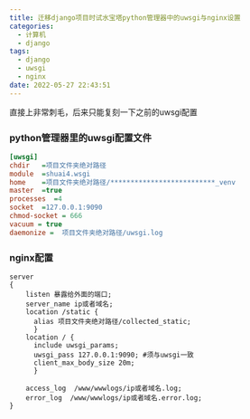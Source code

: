 ```yaml
---
title: 迁移django项目时试水宝塔python管理器中的uwsgi与nginx设置
categories:
  - 计算机
  - django
tags:
  - django
  - uwsgi
  - nginx
date: 2022-05-27 22:43:51
---
```

直接上非常刺毛，后来只能复刻一下之前的uwsgi配置
<!-- more -->

### python管理器里的uwsgi配置文件

```ini
[uwsgi]
chdir   =项目文件夹绝对路径
module  =shuai4.wsgi
home    =项目文件夹绝对路径/**************************_venv
master  =true
processes  =4
socket  =127.0.0.1:9090
chmod-socket = 666
vacuum = true
daemonize =  项目文件夹绝对路径/uwsgi.log
```

### nginx配置

```nginx
server
{
    listen 暴露给外面的端口;
    server_name ip或者域名;
    location /static {
      alias 项目文件夹绝对路径/collected_static;
      }
    location / {
      include uwsgi_params;
      uwsgi_pass 127.0.0.1:9090; #须与uwsgi一致
      client_max_body_size 20m;
      }

    access_log  /www/wwwlogs/ip或者域名.log;
    error_log  /www/wwwlogs/ip或者域名.error.log;
}
```

